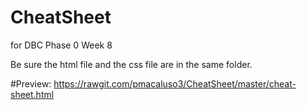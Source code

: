 # CheatSheet
for DBC Phase 0 Week 8

Be sure the html file and the css file are in the same folder.

#Preview:
https://rawgit.com/pmacaluso3/CheatSheet/master/cheat-sheet.html
